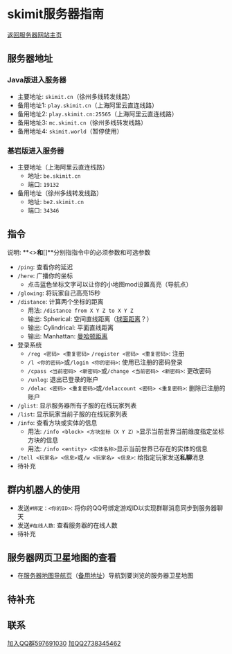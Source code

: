 # skimit服务器指南
[返回服务器网站主页](../)  
## 服务器地址
### Java版进入服务器
- 主要地址: `skimit.cn`（徐州多线转发线路）  
- 备用地址1: `play.skimit.cn`（上海阿里云直连线路）  
- 备用地址2: `play.skimit.cn:25565`（上海阿里云直连线路）  
- 备用地址3: `mc.skimit.cn`（徐州多线转发线路）
- 备用地址4: `skimit.world`（暂停使用）  
### 基岩版进入服务器
- 主要地址（上海阿里云直连线路）
  - 地址: `be.skimit.cn`  
  - 端口: `19132`  
- 备用地址（徐州多线转发线路）  
  - 地址: `be2.skimit.cn`  
  - 端口: `34346`  

## 指令
说明: **<>**和**[]**分别指指令中的必须参数和可选参数
- `/ping`: 查看你的延迟  
- `/here`: 广播你的坐标  
  - 点击蓝色坐标文字可以让你的小地图mod设置高亮（导航点）  
- `/glowing`: 将玩家自己高亮15秒  
- `/distance`: 计算两个坐标的距离  
  - 用法: `/distance from X Y Z to X Y Z`  
  - 输出: Spherical: 空间直线距离（[球面距离](https://baike.baidu.com/item/%E7%90%83%E9%9D%A2%E8%B7%9D%E7%A6%BB)？）  
  - 输出: Cylindrical: 平面直线距离  
  - 输出: Manhattan: [曼哈顿距离](https://baike.baidu.com/item/%E6%9B%BC%E5%93%88%E9%A1%BF%E8%B7%9D%E7%A6%BB)  
- 登录系统  
  - `/reg <密码> <重复密码>` `/register <密码> <重复密码>`: 注册  
  - `/l <你的密码>`或`/login <你的密码>`: 使用已注册的密码登录  
  - `/cpass <当前密码> <新密码>`或`/change <当前密码> <新密码>`: 更改密码  
  - `/unlog`: 退出已登录的账户  
  - `/delac <密码> <重复密码>`或`/delaccount <密码> <重复密码>`: 删除已注册的账户  
- `/glist`: 显示服务器所有子服的在线玩家列表  
- `/list`: 显示玩家当前子服的在线玩家列表  
- `/info`: 查看方块或实体的信息  
  - 用法: `/info <block> <方块坐标（X Y Z）>`显示当前世界当前维度指定坐标方块的信息  
  - 用法: `/info <entity> <实体名称>`显示当前世界已存在的实体的信息  
- `/tell <玩家名> <信息>`或`/w <玩家名> <信息>`: 给指定玩家发送**私聊**消息
- 待补充 

## 群内机器人的使用
- 发送`#绑定：<你的ID>`: 将你的QQ号绑定游戏ID以实现群聊消息同步到服务器聊天  
- 发送`#在线人数`: 查看服务器的在线人数  
- 待补充  

## 服务器网页卫星地图的查看
- 在[服务器地图导航页](../map/)（[备用地址](http://map.skimit.cn)）导航到要浏览的服务器卫星地图  

## 待补充

## 联系
[加入QQ群597691030](https://jq.qq.com/?_wv=1027&k=5GAlEKg)
[加QQ2738345462](http://wpa.qq.com/msgrd?v=3&uin=2738345462&site=qq&menu=yes)
